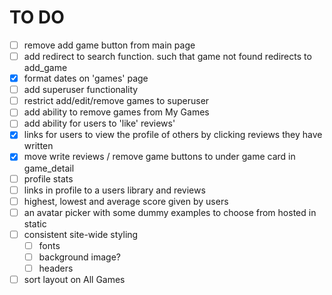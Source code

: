 # TO DO

- [ ] remove add game button from main page
- [ ] add redirect to search function. such that game not found redirects to add_game
- [x] format dates on 'games' page
- [ ] add superuser functionality
- [ ] restrict add/edit/remove games to superuser
- [ ] add ability to remove games from My Games
- [ ] add ability for users to 'like' reviews' 
- [x] links for users to view the profile of others by clicking reviews they have written
- [x] move write reviews / remove game buttons to under game card in game_detail
- [ ] profile stats 
- [ ] links in profile to a users library and reviews
- [ ] highest, lowest and average score given by users
- [ ] an avatar picker with some dummy examples to choose from hosted in static
- [ ] consistent site-wide styling
    - [ ] fonts
    - [ ] background image?
    - [ ] headers
- [ ] sort layout on All Games
